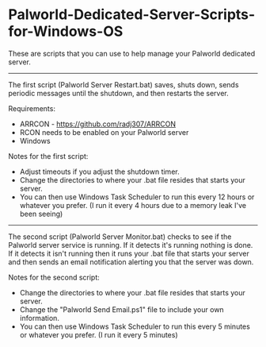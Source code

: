# Palworld-Dedicated-Server-Scripts-for-Windows-OS
These are scripts that you can use to help manage your Palworld dedicated server.

-----------------------------------------------------------------------------------------------------------------

The first script (Palworld Server Restart.bat) saves, shuts down, sends periodic messages until the shutdown, and then restarts the server.

Requirements:
  - ARRCON - https://github.com/radj307/ARRCON
  - RCON needs to be enabled on your Palworld server
  - Windows

Notes for the first script:
  - Adjust timeouts if you adjust the shutdown timer.
  - Change the directories to where your .bat file resides that starts your server.
  - You can then use Windows Task Scheduler to run this every 12 hours or whatever you prefer. (I run it every 4 hours due to a memory leak I've been seeing)

-----------------------------------------------------------------------------------------------------------------

The second script (Palworld Server Monitor.bat) checks to see if the Palworld server service is running. If it detects it's running nothing is done. If it detects it isn't running then it runs your .bat file that starts your server and then sends an email notification alerting you that the server was down.

Notes for the second script:
  - Change the directories to where your .bat file resides that starts your server.
  - Change the "Palworld Send Email.ps1" file to include your own information.
  - You can then use Windows Task Scheduler to run this every 5 minutes or whatever you prefer. (I run it every 5 minutes)
